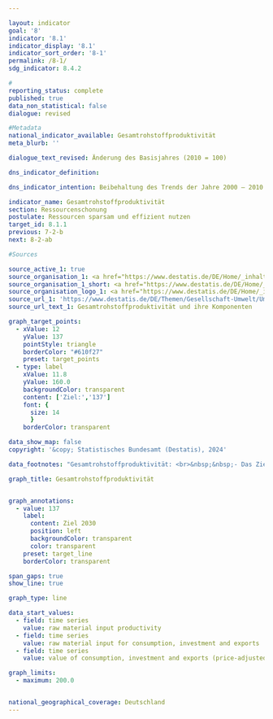 ```yaml
---

layout: indicator        
goal: '8'        
indicator: '8.1'        
indicator_display: '8.1'        
indicator_sort_order: '8-1'        
permalink: /8-1/        
sdg_indicator: 8.4.2        

#
reporting_status: complete        
published: true        
data_non_statistical: false        
dialogue: revised

#Metadata        
national_indicator_available: Gesamtrohstoffproduktivität     
meta_blurb: ''   

dialogue_text_revised: Änderung des Basisjahres (2010 = 100)

dns_indicator_definition:        

dns_indicator_intention: Beibehaltung des Trends der Jahre 2000 – 2010 bis 2030        

indicator_name: Gesamtrohstoffproduktivität        
section: Ressourcenschonung        
postulate: Ressourcen sparsam und effizient nutzen        
target_id: 8.1.1        
previous: 7-2-b        
next: 8-2-ab        

#Sources        

source_active_1: true
source_organisation_1: <a href="https://www.destatis.de/DE/Home/_inhalt.html" target="_blank">Statistisches Bundesamt</a>
source_organisation_1_short: <a href="https://www.destatis.de/DE/Home/_inhalt.html" target="_blank">Statistisches Bundesamt</a>
source_organisation_logo_1: <a href="https://www.destatis.de/DE/Home/_inhalt.html" target="_blank"><img src="https://dns-indikatoren.de/public/OrgImgDe/destatis.png" alt="Statistisches Bundesamt" title=" Klicken Sie hier um zur Homepage der Organisation Statistisches Bundesamt zu gelangen." style="height:60px; width:148px; border:transparent"/></a>
source_url_1: 'https://www.destatis.de/DE/Themen/Gesellschaft-Umwelt/Umwelt/UGR/rohstoffe-materialfluesse-wasser/Tabellen/gesamtrohstoff-produktivitaet.html'
source_url_text_1: Gesamtrohstoffproduktivität und ihre Komponenten      

graph_target_points:
  - xValue: 12
    yValue: 137
    pointStyle: triangle
    borderColor: "#610f27"
    preset: target_points
  - type: label
    xValue: 11.8
    yValue: 160.0
    backgroundColor: transparent
    content: ['Ziel:','137']
    font: {
      size: 14
      }
    borderColor: transparent        

data_show_map: false        
copyright: '&copy; Statistisches Bundesamt (Destatis), 2024'        

data_footnotes: "Gesamtrohstoffproduktivität: <br>&nbsp;&nbsp;- Das Ziel entspricht einer Beibehaltung des Trends der Jahre 2000&nbsp;bis 2010&nbsp;mit durchschnittlich rund 1,6&nbsp;% Steigerung pro Jahr. <br>&nbsp;&nbsp;- Ab 2010&nbsp;aufgrund methodischer Änderungen korrigierte Daten.<br>• 2021&nbsp;vorläufige Daten."        

graph_title: Gesamtrohstoffproduktivität        


graph_annotations:
  - value: 137
    label:
      content: Ziel 2030
      position: left
      backgroundColor: transparent
      color: transparent
    preset: target_line
    borderColor: transparent

span_gaps: true        
show_line: true        

graph_type: line        

data_start_values:
  - field: time series
    value: raw material input productivity
  - field: time series
    value: raw material input for consumption, investment and exports
  - field: time series
    value: value of consumption, investment and exports (price-adjusted)        

graph_limits:
  - maximum: 200.0        


national_geographical_coverage: Deutschland                
---
```

